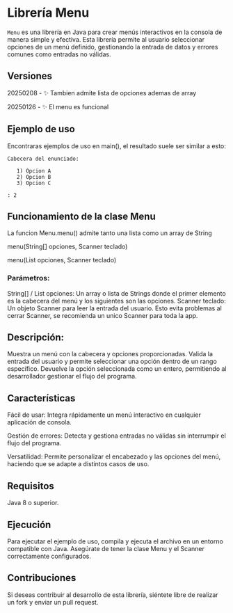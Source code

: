 # Librería Menu

`Menu` es una librería en Java para crear menús interactivos en la consola de manera simple y efectiva. Esta librería permite al usuario seleccionar opciones de un menú definido, gestionando la entrada de datos y errores comunes como entradas no válidas.

## Versiones
20250208 - ✨ Tambien admite lista de opciones ademas de array

20250126 - ✨ El menu es funcional

## Ejemplo de uso

Encontraras ejemplos de uso en main(), el resultado suele ser similar a esto:
```
Cabecera del enunciado:

   1) Opcion A
   2) Opcion B
   3) Opcion C

: 2
```

## Funcionamiento de la clase Menu

La funcion Menu.menu() admite tanto una lista como un array de String

menu(String[] opciones, Scanner teclado)

menu(List<String> opciones, Scanner teclado)

### Parámetros:

String[] / List<String> opciones: Un array o lista de Strings donde el primer elemento es la cabecera del menú y los siguientes son las opciones.
Scanner teclado: Un objeto Scanner para leer la entrada del usuario. Esto evita problemas al cerrar Scanner, se recomienda un unico Scanner para toda la app.

## Descripción:

Muestra un menú con la cabecera y opciones proporcionadas.
Valida la entrada del usuario y permite seleccionar una opción dentro de un rango específico.
Devuelve la opción seleccionada como un entero, permitiendo al desarrollador gestionar el flujo del programa.

## Características

Fácil de usar: Integra rápidamente un menú interactivo en cualquier aplicación de consola.

Gestión de errores: Detecta y gestiona entradas no válidas sin interrumpir el flujo del programa.

Versatilidad: Permite personalizar el encabezado y las opciones del menú, haciendo que se adapte a distintos casos de uso.

## Requisitos
Java 8 o superior.

## Ejecución
Para ejecutar el ejemplo de uso, compila y ejecuta el archivo en un entorno compatible con Java. Asegúrate de tener la clase Menu y el Scanner correctamente configurados.

## Contribuciones
Si deseas contribuir al desarrollo de esta librería, siéntete libre de realizar un fork y enviar un pull request.
